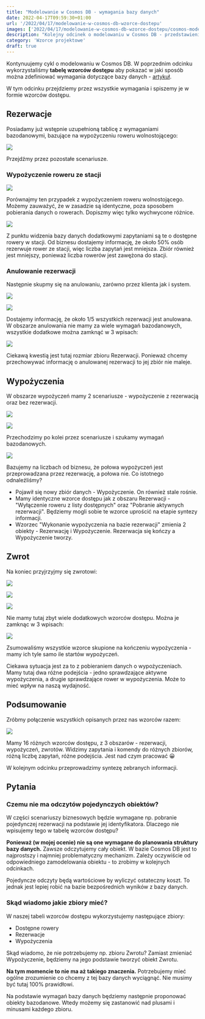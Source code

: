 ```yaml
---
title: "Modelowanie w Cosmos DB - wymagania bazy danych"
date: 2022-04-17T09:59:30+01:00
url: '/2022/04/17/modelowanie-w-cosmos-db-wzorce-dostepu'
images: ['2022/04/17/modelowanie-w-cosmos-db-wzorce-dostepu/cosmos-modeling.jpg']
description: "Kolejny odcinek o modelowaniu w Cosmos DB - przedstawienie tabeli wzorców dostępu"
category: 'Wzorce projektowe'
draft: true
---
```


Kontynuujemy cykl o modelowaniu w Cosmos DB. W poprzednim odcinku wykorzystaliśmy **tabelę wzorców dostępu** aby pokazać w jaki sposób można zdefiniować wymagania dotyczące bazy danych - [artykuł](/2022/04/17/modelowanie-w-cosmos-db-wzorce-dostepu/).

W tym odcinku przejdziemy przez wszystkie wymagania i spiszemy je w formie wzorców dostępu. 

## Rezerwacje

Posiadamy już wstępnie uzupełnioną tablicę z wymaganiami bazodanowymi, bazujące na wypożyczeniu roweru wolnostojącego:

[![](tabela-wzorcow-dostepu-with-data.jpg)](tabela-wzorcow-dostepu-with-data.jpg)

Przejdźmy przez pozostałe scenariusze.

### Wypożyczenie roweru ze stacji

[![](station.jpg)](station.jpg)

Porównajmy ten przypadek z wypożyczeniem roweru wolnostojącego. Możemy zauważyć, że w zasadzie są identyczne, poza sposobem pobierania danych o rowerach. Dopiszmy więc tylko wychwycone różnice.

[![](station-wymagania.jpg)](station-wymagania.jpg)

Z punktu widzenia bazy danych dodatkowymi zapytaniami są te o dostępne rowery w stacji. Od biznesu dostajemy informację, że około 50% osób rezerwuje rower ze stacji, więc liczba zapytań jest mniejsza. Zbiór również jest mniejszy, ponieważ liczba rowerów jest zawężona do stacji.

### Anulowanie rezerwacji

Następnie skupmy się na anulowaniu, zarówno przez klienta jak i system.

[![](client-cancels.jpg)](client-cancels.jpg)

[![](system-cancels.jpg)](system-cancels.jpg)

Dostajemy informację, że około 1/5 wszystkich rezerwacji jest anulowana. W obszarze anulowania nie mamy za wiele wymagań bazodanowych, wszystkie dodatkowe można zamknąć w 3 wpisach:

[![](cancels-wymagania.jpg)](cancels-wymagania.jpg)

Ciekawą kwestią jest tutaj rozmiar zbioru Rezerwacji. Ponieważ chcemy przechowywać informację o anulowanej rezerwacji to jej zbiór nie maleje.

## Wypożyczenia

W obszarze wypożyczeń mamy 2 scenariusze - wypożyczenie z rezerwacją oraz bez rezerwacji.

[![](rent-with-bike.jpg)](rent-with-bike.jpg)

[![](rent-without-bike.jpg)](rent-without-bike.jpg)

Przechodzimy po kolei przez scenariusze i szukamy wymagań bazodanowych.

[![](rent-wymagania.jpg)](rent-wymagania.jpg)

Bazujemy na liczbach od biznesu, że połowa wypożyczeń jest przeprowadzana przez rezerwację, a połowa nie. Co istotnego odnaleźliśmy?

- Pojawił się nowy zbiór danych - Wypożyczenie. On również stale rośnie.
- Mamy identyczne wzorce dostępu jak z obszaru Rezerwacji - "Wyłączenie roweru z listy dostępnych" oraz "Pobranie aktywnych rezerwacji". Będziemy mogli sobie te wzorce uprościć na etapie syntezy informacji.
- Wzorzec "Wykonanie wypożyczenia na bazie rezerwacji" zmienia 2 obiekty - Rezerwację i Wypożyczenie. Rezerwacja się kończy a Wypożyczenie tworzy.

## Zwrot

Na koniec przyjrzyjmy się zwrotowi:

[![](return-outside-station.jpg)](return-outside-station.jpg)

[![](return-to-station.jpg)](return-to-station.jpg)

[![](automatic-stop.jpg)](automatic-stop.jpg)

Nie mamy tutaj zbyt wiele dodatkowych wzorców dostępu. Można je zamknąc w 3 wpisach:

[![](return-wymagania.jpg)](return-wymagania.jpg)

Zsumowaliśmy wszystkie wzorce skupione na kończeniu wypożyczenia - mamy ich tyle samo ile startów wypożyczeń.

Ciekawa sytuacja jest za to z pobieraniem danych o wypożyczeniach. Mamy tutaj dwa różne podejścia - jedno sprawdzające aktywne wypożyczenia, a drugie sprawdzające rower w wypożyczenia. Może to mieć wpływ na naszą wydajność.

## Podsumowanie

Zróbmy połączenie wszystkich opisanych przez nas wzorców razem:

[![](wymagania-bazodanowe.jpg)](wymagania-bazodanowe.jpg)

Mamy 16 różnych wzorców dostępu, z 3 obszarów - rezerwacji, wypożyczeń, zwrotów. Widzimy zapytania i komendy do różnych zbiorów, różną liczbę zapytań, różne podejścia. Jest nad czym pracować 😀

W kolejnym odcinku przeprowadzimy syntezę zebranych informacji.

## Pytania

### Czemu nie ma odczytów pojedynczych obiektów?

W części scenariuszy biznesowych będzie wymagane np. pobranie pojedynczej rezerwacji na podstawie jej identyfikatora. Dlaczego nie wpisujemy tego w tabelę wzorców dostępu?

**Ponieważ (w mojej ocenie) nie są one wymagane do planowania struktury bazy danych.** Zawsze odczytujemy cały obiekt. W bazie Cosmos DB jest to najprostszy i najmniej problematyczny mechanizm. Zależy oczywiście od odpowiedniego zamodelowania obiektu - to zrobimy w kolejnych odcinkach.

Pojedyncze odczyty będą wartościowe by wyliczyć ostateczny koszt. To jednak jest lepiej robić na bazie bezpośrednich wyników z bazy danych.

### Skąd wiadomo jakie zbiory mieć?

W naszej tabeli wzorców dostępu wykorzystujemy następujące zbiory:

- Dostępne rowery
- Rezerwacje
- Wypożyczenia

Skąd wiadomo, że nie potrzebujemy np. zbioru Zwrotu? Zamiast zmieniać Wypożyczenie, będziemy na jego podstawie tworzyć obiekt Zwrotu.

**Na tym momencie to nie ma aż takiego znaczenia.** Potrzebujemy mieć ogólne zrozumienie co chcemy z tej bazy danych wyciągnąć. Nie musimy być tutaj 100% prawidłowi.

Na podstawie wymagań bazy danych będziemy następnie proponować obiekty bazodanowe. Wtedy możemy się zastanowić nad plusami i minusami każdego zbioru.
